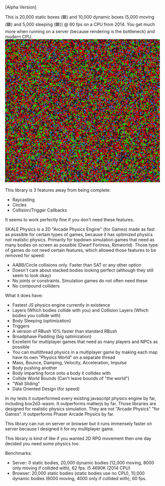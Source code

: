 [Alpha Version]

This is 20,000 static boxes (🟥) and 10,000 dynamic boxes (5,000 moving (🟩) and 5,000 sleeping (🟦)) @ 60 fps on a CPU from 2014. You get much more when running on a server (because rendering is the bottleneck) and modern CPU.
![Screenshot description](https://raw.githubusercontent.com/Gabriel-xyz/SKALE-Physics/main/screenshot.jpg)

This library is 3 features away from being complete:
- Raycasting
- Circles
- Collision/Trigger Callbacks

It seems to work perfectly fine if you don't need these features.

SKALE Physics is a 2D "Arcade Physics Engine" (for Games) made as fast as possible for certain types of games, because it has optimized physics not realistic physics. Primarily for topdown simulation games that need as many bodies on screen as possible (Dwarf Fortress, Rimworld). Those type of games do not need certain features, which allowed those features to be removed for speed:
- AABB/Circle collisions only. Faster than SAT or any other option
- Doesn't care about stacked bodies looking perfect (although they still seem to look okay)
- No joints or constraints. Simulation games do not often need these
- No compound colliders

What it does have:
- Fastest JS physics engine currently in existence
- Layers (Which bodies collide with you) and Collision Layers (Which bodies you collide with)
- Body Sleeping (optimization)
- Triggers
- A version of RBush 10% faster than standard RBush
- Broadphase Padding (big optimization)
- Excellent for multiplayer games that need as many players and NPCs as possible
- You can multithread physics in a multiplayer game by making each map have its own "Physics World" on a separate thread
- Mass, Bounce, Damping, Velocity, Acceleration, Impulse
- Body pushing another
- Body imparting force onto a body it collides with
- Collide World Bounds (Can't leave bounds of "the world")
- "Wall Sliding"
- Data Oriented Design (for speed)

In my tests it outperformed every existing javascript physics engine by far, including box2d3-wasm.
It outperforms matterjs by far.
Those libraries are designed for realistic physics simulation. They are not "Arcade Physics" "for Games".
It outperforms Phaser Arcade Physics by far.

This library can run on server or browser but it runs immensely faster on server because I designed it for my multiplayer game.

This library is kind of like if you wanted 2D RPG movement then one day decided you need some physics too.

Benchmarks:
- Server: 0 static bodies, 20,000 dynamic bodies (12,000 moving, 8000 only moving if collided with), 62 fps. i5 4690K (2014 CPU)
- Browser: 20,000 static bodies (static bodies use no CPU), 10,000 dynamic bodies (6000 moving, 4000 only if collided with), 60 fps.